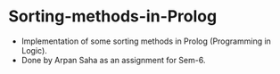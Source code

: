 # Sorting-methods-in-Prolog
- Implementation of some sorting methods in Prolog (Programming in Logic).
- Done by Arpan Saha as an assignment for Sem-6.
